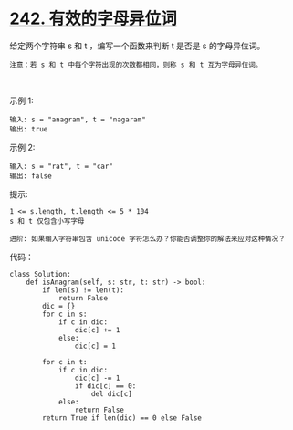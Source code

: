 # [242. 有效的字母异位词](https://leetcode-cn.com/problems/valid-anagram/)

给定两个字符串 s 和 t ，编写一个函数来判断 t 是否是 s 的字母异位词。
```
注意：若 s 和 t 中每个字符出现的次数都相同，则称 s 和 t 互为字母异位词。
```
 

示例 1:
```
输入: s = "anagram", t = "nagaram"
输出: true
```
示例 2:
```
输入: s = "rat", t = "car"
输出: false
```

提示:
```
1 <= s.length, t.length <= 5 * 104
s 和 t 仅包含小写字母
```
```
进阶: 如果输入字符串包含 unicode 字符怎么办？你能否调整你的解法来应对这种情况？
```

代码：
```python3
class Solution:
    def isAnagram(self, s: str, t: str) -> bool:
        if len(s) != len(t):
            return False
        dic = {}
        for c in s:
            if c in dic:
                dic[c] += 1
            else:
                dic[c] = 1

        for c in t:
            if c in dic:
                dic[c] -= 1
                if dic[c] == 0:
                    del dic[c]
            else:
                return False
        return True if len(dic) == 0 else False
```